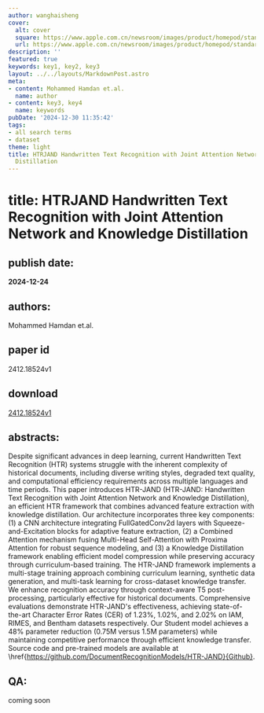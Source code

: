 ```yaml
---
author: wanghaisheng
cover:
  alt: cover
  square: https://www.apple.com.cn/newsroom/images/product/homepod/standard/Apple-HomePod-hero-230118_big.jpg.large_2x.jpg
  url: https://www.apple.com.cn/newsroom/images/product/homepod/standard/Apple-HomePod-hero-230118_big.jpg.large_2x.jpg
description: ''
featured: true
keywords: key1, key2, key3
layout: ../../layouts/MarkdownPost.astro
meta:
- content: Mohammed Hamdan et.al.
  name: author
- content: key3, key4
  name: keywords
pubDate: '2024-12-30 11:35:42'
tags:
- all search terms
- dataset
theme: light
title: HTRJAND Handwritten Text Recognition with Joint Attention Network and Knowledge
  Distillation
---
```


# title: HTRJAND Handwritten Text Recognition with Joint Attention Network and Knowledge Distillation 
## publish date: 
**2024-12-24** 
## authors: 
  Mohammed Hamdan et.al. 
## paper id
2412.18524v1
## download
[2412.18524v1](http://arxiv.org/abs/2412.18524v1)
## abstracts:
Despite significant advances in deep learning, current Handwritten Text Recognition (HTR) systems struggle with the inherent complexity of historical documents, including diverse writing styles, degraded text quality, and computational efficiency requirements across multiple languages and time periods. This paper introduces HTR-JAND (HTR-JAND: Handwritten Text Recognition with Joint Attention Network and Knowledge Distillation), an efficient HTR framework that combines advanced feature extraction with knowledge distillation. Our architecture incorporates three key components: (1) a CNN architecture integrating FullGatedConv2d layers with Squeeze-and-Excitation blocks for adaptive feature extraction, (2) a Combined Attention mechanism fusing Multi-Head Self-Attention with Proxima Attention for robust sequence modeling, and (3) a Knowledge Distillation framework enabling efficient model compression while preserving accuracy through curriculum-based training. The HTR-JAND framework implements a multi-stage training approach combining curriculum learning, synthetic data generation, and multi-task learning for cross-dataset knowledge transfer. We enhance recognition accuracy through context-aware T5 post-processing, particularly effective for historical documents. Comprehensive evaluations demonstrate HTR-JAND's effectiveness, achieving state-of-the-art Character Error Rates (CER) of 1.23\%, 1.02\%, and 2.02\% on IAM, RIMES, and Bentham datasets respectively. Our Student model achieves a 48\% parameter reduction (0.75M versus 1.5M parameters) while maintaining competitive performance through efficient knowledge transfer. Source code and pre-trained models are available at \href{https://github.com/DocumentRecognitionModels/HTR-JAND}{Github}.
## QA:
coming soon
